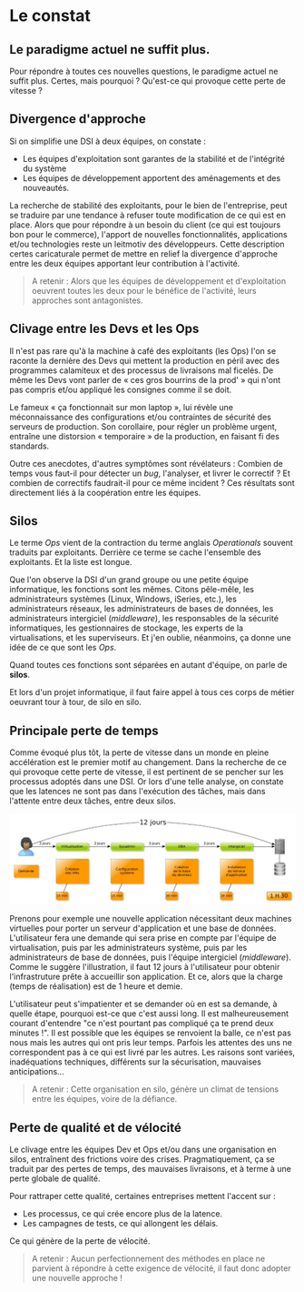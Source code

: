 # Le constat

## Le paradigme actuel ne suffit plus.
Pour répondre à toutes ces nouvelles questions, le paradigme actuel ne suffit plus. Certes, mais pourquoi ? Qu'est-ce qui provoque cette perte de vitesse ?

## Divergence d'approche
Si on simplifie une DSI à deux équipes, on constate :
- Les équipes d'exploitation sont garantes de la stabilité et de l'intégrité du système
- Les équipes de développement apportent des aménagements et des nouveautés.

La recherche de stabilité des exploitants, pour le bien de l'entreprise,  peut se traduire par une tendance à refuser toute modification de ce qui est en place. Alors que pour répondre à un besoin du client (ce qui est toujours bon pour le commerce), l'apport de nouvelles fonctionnalités, applications et/ou technologies reste un leitmotiv des développeurs.
Cette description certes caricaturale permet de mettre en relief la divergence d'approche entre les deux équipes apportant leur contribution à l'activité.

>A retenir :
Alors que les équipes de développement et d'exploitation oeuvrent toutes les deux pour le bénéfice de l'activité, leurs approches sont antagonistes.

## Clivage entre les Devs et les Ops
Il n'est pas rare qu'à la machine à café des exploitants (les Ops) l'on se raconte la dernière des Devs qui mettent la production en péril avec des programmes calamiteux et des processus de livraisons mal ficelés.
De même les Devs vont parler de « ces gros bourrins de la prod' » qui n'ont pas compris et/ou appliqué les consignes comme il se doit.

Le fameux « ça fonctionnait sur mon laptop », lui révèle une méconnaissance des configurations et/ou contraintes de sécurité des serveurs de production.
Son corollaire, pour régler un problème urgent, entraîne une distorsion « temporaire » de la production, en faisant fi des standards.

Outre ces anecdotes, d'autres symptômes sont révélateurs :
Combien de temps vous faut-il pour détecter un _bug_, l'analyser, et livrer le correctif ?  Et combien de correctifs faudrait-il pour ce même incident ?
Ces résultats sont directement liés à la coopération entre les équipes.

## Silos
Le terme _Ops_ vient de la contraction du terme anglais  _Operationals_ souvent traduits par exploitants. Derrière ce terme se cache l'ensemble des exploitants. Et la liste est longue.

Que l'on observe la DSI d'un grand groupe ou une petite équipe informatique, les fonctions sont les mêmes. Citons pêle-mêle, les administrateurs systèmes (Linux, Windows, iSeries, etc.), les administrateurs réseaux, les administrateurs de bases de données, les administrateurs intergiciel (_middleware_), les responsables de la sécurité informatiques, les gestionnaires de stockage, les experts de la virtualisations, et les superviseurs. Et j'en oublie, néanmoins, ça donne une idée de ce que sont les _Ops_.

Quand toutes ces fonctions sont séparées en autant d'équipe, on parle de **silos**.

Et lors d'un projet informatique, il faut faire appel à tous ces corps de métier oeuvrant tour à tour, de silo en silo.

## Principale perte de temps
Comme évoqué plus tôt, la perte de vitesse dans un monde en pleine accélération est le premier motif au changement. Dans la recherche de ce qui provoque cette perte de vitesse, il est pertinent de se pencher sur les processus adoptés dans une DSI. Or lors d'une telle analyse, on constate que les latences ne sont pas dans l'exécution des tâches, mais dans l'attente entre deux tâches, entre deux silos.

![](images/TimeLine.jpg)

Prenons pour exemple une nouvelle application nécessitant deux machines virtuelles pour porter un serveur d'application et une base de données. L'utilisateur fera une demande qui sera prise en compte par l'équipe de virtualisation, puis par les administrateurs système, puis par les administrateurs de base de données, puis l'équipe intergiciel (_middleware_). Comme le suggère l'illustration, il faut 12 jours à l'utilisateur pour obtenir l'infrastruture prête à accueillir son application. Et ce, alors que la charge (temps de réalisation) est de 1 heure et demie.

L'utilisateur peut s'impatienter et se demander où en est sa demande, à quelle étape, pourquoi est-ce que c'est aussi long. Il est malheureusement courant d'entendre "ce n'est pourtant pas compliqué ça te prend deux minutes !". Il est possible que les équipes se renvoient la balle, ce n'est pas nous mais les autres qui ont pris leur temps.
Parfois les attentes des uns ne correspondent pas à ce qui est livré par les autres. Les raisons sont variées, inadéquations techniques, différents sur la sécurisation, mauvaises anticipations...

>A retenir :
Cette organisation en silo, génère un climat de tensions entre les équipes, voire de la défiance.


## Perte de qualité et de vélocité
Le clivage entre les équipes Dev et Ops et/ou dans une organisation en silos, entraînent des frictions voire des crises. Pragmatiquement, ça se traduit par des pertes de temps, des mauvaises livraisons, et à terme à une perte globale de qualité.

Pour rattraper cette qualité, certaines entreprises mettent l'accent sur :
- Les processus, ce qui crée encore plus de la latence.
- Les campagnes de tests, ce qui allongent les délais.

Ce qui génère de la perte de vélocité.


>A retenir :
Aucun perfectionnement des méthodes en place ne parvient à répondre à cette exigence de vélocité, il faut donc adopter une nouvelle approche !

